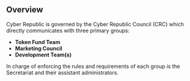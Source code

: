 
## Overview

Cyber Republic is governed by the Cyber Republic Council (CRC) which directly communicates with three primary groups:

- **Token Fund Team**
- **Marketing Council**
- **Development Team(s)**

In charge of enforcing the rules and requirements of each group is the Secretariat and their assistant administrators.



